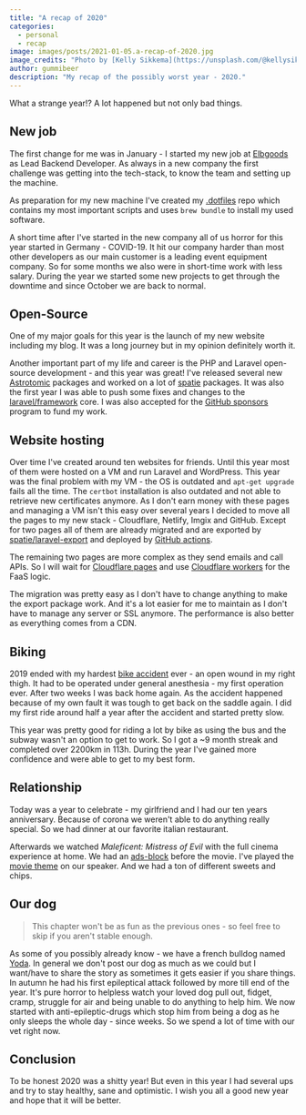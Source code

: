 ```yaml
---
title: "A recap of 2020"
categories:
  - personal
  - recap
image: images/posts/2021-01-05.a-recap-of-2020.jpg
image_credits: "Photo by [Kelly Sikkema](https://unsplash.com/@kellysikkema) on [Unsplash](https://unsplash.com/photos/CjdsgW4cVSU)"
author: gummibeer
description: "My recap of the possibly worst year - 2020."
---
```


What a strange year!? A lot happened but not only bad things.

## New job

The first change for me was in January - I started my new job at [Elbgoods](https://elbgoods.de) as Lead Backend Developer. As always in a new company the first challenge was getting into the tech-stack, to know the team and setting up the machine.

As preparation for my new machine I've created my [.dotfiles](https://github.com/Gummibeer/dotfiles) repo which contains my most important scripts and uses `brew bundle` to install my used software.

A short time after I've started in the new company all of us horror for this year started in Germany - COVID-19.
It hit our company harder than most other developers as our main customer is a leading event equipment company.
So for some months we also were in short-time work with less salary.
During the year we started some new projects to get through the downtime and since October we are back to normal.

## Open-Source

One of my major goals for this year is the launch of my new website including my blog.
It was a long journey but in my opinion definitely worth it.

Another important part of my life and career is the PHP and Laravel open-source development - and this year was great!
I've released several new [Astrotomic](https://astrotomic.info/) packages and worked on a lot of [spatie](https://github.com/spatie) packages.
It was also the first year I was able to push some fixes and changes to the [laravel/framework](https://github.com/laravel/framework/pulls?q=is%3Apr+is%3Amerged+author%3AGummibeer) core.
I was also accepted for the [GitHub sponsors](https://github.com/sponsors/Gummibeer) program to fund my work.

## Website hosting

Over time I've created around ten websites for friends. Until this year most of them were hosted on a VM and run Laravel and WordPress.
This year was the final problem with my VM - the OS is outdated and `apt-get upgrade` fails all the time.
The `certbot` installation is also outdated and not able to retrieve new certificates anymore.
As I don't earn money with these pages and managing a VM isn't this easy over several years I decided to move all the pages to my new stack - Cloudflare, Netlify, Imgix and GitHub.
Except for two pages all of them are already migrated and are exported by [spatie/laravel-export](https://github.com/spatie/laravel-export) and deployed by [GitHub actions](https://github.com/Gummibeer/gummibeer.de/blob/master/.github/workflows/deploy.yml).

The remaining two pages are more complex as they send emails and call APIs. So I will wait for [Cloudflare pages](https://pages.cloudflare.com/) and use [Cloudflare workers](https://workers.cloudflare.com/) for the FaaS logic.

The migration was pretty easy as I don't have to change anything to make the export package work.
And it's a lot easier for me to maintain as I don't have to manage any server or SSL anymore.
The performance is also better as everything comes from a CDN.

## Biking

2019 ended with my hardest [bike accident](https://www.strava.com/activities/2712377929) ever - an open wound in my right thigh.
It had to be operated under general anesthesia - my first operation ever.
After two weeks I was back home again.
As the accident happened because of my own fault it was tough to get back on the saddle again.
I did my first ride around half a year after the accident and started pretty slow.

This year was pretty good for riding a lot by bike as using the bus and the subway wasn't an option to get to work.
So I got a ~9 month streak and completed over 2200km in 113h.
During the year I've gained more confidence and were able to get to my best form.

## Relationship

Today was a year to celebrate - my girlfriend and I had our ten years anniversary.
Because of corona we weren't able to do anything really special.
So we had dinner at our favorite italian restaurant.

Afterwards we watched _Maleficent: Mistress of Evil_ with the full cinema experience at home.
We had an [ads-block](https://youtube.com/watch?v=AvK-StBOpBs) before the movie.
I've played the [movie theme](https://open.spotify.com/track/64yaOXEceMOrL1pK7QPQ1e?si=SwfgCgROQgCYapuO6rtF0Q) on our speaker.
And we had a ton of different sweets and chips.

## Our dog

> This chapter won't be as fun as the previous ones - so feel free to skip if you aren't stable enough.

As some of you possibly already know - we have a french bulldog named [Yoda](https://twitter.com/devgummibeer/status/1344363433656000516).
In general we don't post our dog as much as we could but I want/have to share the story as sometimes it gets easier if you share things.
In autumn he had his first epileptical attack followed by more till end of the year.
It's pure horror to helpless watch your loved dog pull out, fidget, cramp, struggle for air and being unable to do anything to help him.
We now started with anti-epileptic-drugs which stop him from being a dog as he only sleeps the whole day - since weeks.
So we spend a lot of time with our vet right now.

## Conclusion

To be honest 2020 was a shitty year! But even in this year I had several ups and try to stay healthy, sane and optimistic.
I wish you all a good new year and hope that it will be better.
